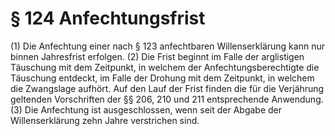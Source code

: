 # § 124 Anfechtungsfrist
(1) Die Anfechtung einer nach § 123 anfechtbaren Willenserklärung kann nur binnen Jahresfrist erfolgen.
(2) Die Frist beginnt im Falle der arglistigen Täuschung mit dem Zeitpunkt, in welchem der Anfechtungsberechtigte die Täuschung entdeckt, im Falle der Drohung mit dem Zeitpunkt, in welchem die Zwangslage aufhört. Auf den Lauf der Frist finden die für die Verjährung geltenden Vorschriften der §§ 206, 210 und 211 entsprechende Anwendung.
(3) Die Anfechtung ist ausgeschlossen, wenn seit der Abgabe der Willenserklärung zehn Jahre verstrichen sind.